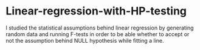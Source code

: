 # Linear-regression-with-HP-testing

I studied the statistical assumptions behind linear regression by generating random data and running F-tests in order to be able whether to accept or not the assumption behind NULL hypothesis while fitting a line. 
